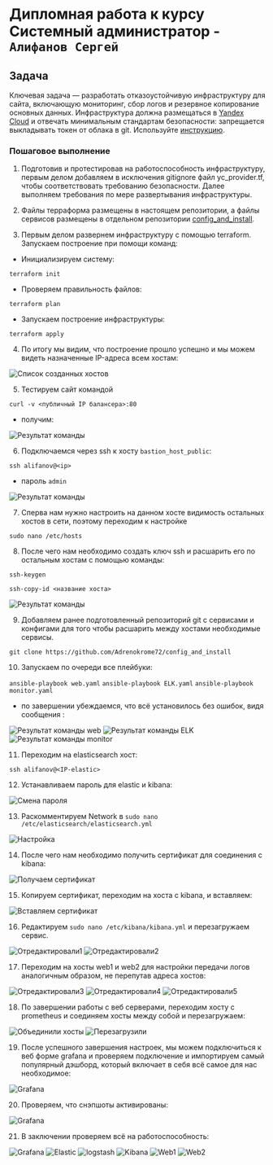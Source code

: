 # Дипломная работа к курсу Системный администратор - `Алифанов Сергей`

## Задача
Ключевая задача — разработать отказоустойчивую инфраструктуру для сайта, включающую мониторинг, сбор логов и резервное копирование основных данных. Инфраструктура должна размещаться в [Yandex Cloud](https://cloud.yandex.com/) и отвечать минимальным стандартам безопасности: запрещается выкладывать токен от облака в git. Используйте [инструкцию](https://cloud.yandex.ru/docs/tutorials/infrastructure-management/terraform-quickstart#get-credentials).

### Пошаговое выполнение

1. Подготовив и протестировав на работоспособность инфраструктуру, первым делом добавляем в исключения gitignore файл yc_provider.tf, чтобы соответствовать требованию безопасности. Далее выполняем требования по мере развертывания инфраструктуры.

2. Файлы терраформа размещены в настоящем репозитории, а файлы сервисов размещены в отдельном репозитории  [config_and_install](https://github.com/Adrenokrome72/config_and_install).

3. Первым делом развернем инфраструктуру с помощью terraform. Запускаем построение при помощи команд:

- Инициализируем систему:

`terraform init`

- Проверяем правильность файлов:

`terraform plan`

- Запускаем построение инфраструктуры:

`terraform apply`

4. По итогу мы видим, что построение прошло успешно и мы можем видеть назначенные IP-адреса всем хостам:

![Список созданных хостов](https://github.com/Adrenokrome72/alifanov-sys-diplom/blob/main/img/1.jpg )

5. Тестируем сайт командой 


`curl -v <публичный IP балансера>:80`

- получим:

![Результат команды](https://github.com/Adrenokrome72/alifanov-sys-diplom/blob/main/img/2.jpg )

6. Подключаемся через ssh  к хосту `bastion_host_public`:

`ssh alifanov@<ip>`

- пароль `admin`

![Результат команды](https://github.com/Adrenokrome72/alifanov-sys-diplom/blob/main/img/3.jpg )

7. Сперва нам нужно настроить на данном хосте видимость остальных хостов в сети, поэтому переходим к настройке 

`sudo nano /etc/hosts`

8. После чего нам необходимо создать ключ ssh и расшарить его по остальным хостам с помощью команды:

`ssh-keygen`

`ssh-copy-id <название хоста>`

![Результат команды](https://github.com/Adrenokrome72/alifanov-sys-diplom/blob/main/img/4.jpg )

9. Добавляем ранее подготовленный репозиторий git с сервисами и конфигами для того чтобы расшарить между хостами необходимые сервисы.

`git clone https://github.com/Adrenokrome72/config_and_install`

10. Запускаем по очереди все плейбуки:

`ansible-playbook web.yaml`
`ansible-playbook ELK.yaml`
`ansible-playbook monitor.yaml`

- по завершении убеждаемся, что всё установилось без ошибок, видя сообщения :

![Результат команды web](https://github.com/Adrenokrome72/alifanov-sys-diplom/blob/main/img/5.jpg )
![Результат команды ELK](https://github.com/Adrenokrome72/alifanov-sys-diplom/blob/main/img/6.jpg )
![Результат команды monitor](https://github.com/Adrenokrome72/alifanov-sys-diplom/blob/main/img/7.jpg )

11. Переходим на elasticsearch хост:

`ssh alifanov@<IP-elastic>`

12. Устанавливаем пароль для elastic и kibana:

![Смена пароля](https://github.com/Adrenokrome72/alifanov-sys-diplom/blob/main/img/8.jpg )

13. Раскомментируем Network в `sudo nano /etc/elasticsearch/elasticsearch.yml`

![Настройка](https://github.com/Adrenokrome72/alifanov-sys-diplom/blob/main/img/9.jpg )

14. После чего нам необходимо получить сертификат для соединения с kibana:

![Получаем сертификат](https://github.com/Adrenokrome72/alifanov-sys-diplom/blob/main/img/10.jpg )

15. Копируем сертификат, переходим на хоста с kibana, и вставляем:

![Вставляем сертификат](https://github.com/Adrenokrome72/alifanov-sys-diplom/blob/main/img/11.jpg )

16. Редактируем `sudo nano /etc/kibana/kibana.yml` и перезагружаем сервис.

![Отредактировали1](https://github.com/Adrenokrome72/alifanov-sys-diplom/blob/main/img/12.jpg )
![Отредактировали2](https://github.com/Adrenokrome72/alifanov-sys-diplom/blob/main/img/13.jpg)

17. Переходим на хосты web1 и web2 для настройки передачи логов аналогичным образом, не перепутав адреса хостов:

![Отредактировали3](https://github.com/Adrenokrome72/alifanov-sys-diplom/blob/main/img/14.jpg )
![Отредактировали4](https://github.com/Adrenokrome72/alifanov-sys-diplom/blob/main/img/15.jpg )
![Отредактировали5](https://github.com/Adrenokrome72/alifanov-sys-diplom/blob/main/img/16.jpg )

18. По завершении работы с веб серверами, переходим хосту с prometheus и соединяем хосты между собой и перезагружаем:

![Объединили хосты](https://github.com/Adrenokrome72/alifanov-sys-diplom/blob/main/img/17.jpg )
![Перезагрузили](https://github.com/Adrenokrome72/alifanov-sys-diplom/blob/main/img/18.jpg )

19. После успешного завершения настроек, мы можем подключиться к веб форме grafana и проверяем подключение и импортируем самый популярный дэшборд, который включает в себя всё самое для нас необходимое:

![Grafana](https://github.com/Adrenokrome72/alifanov-sys-diplom/blob/main/19.jpg )

20. Проверяем, что снэпшоты активированы:

![Grafana](https://github.com/Adrenokrome72/alifanov-sys-diplom/blob/main/20.jpg )

21. В заключении проверяем всё на работоспособность:

![Grafana]()
![Elastic](https://github.com/Adrenokrome72/alifanov-sys-diplom/blob/main/21.jpg)
![logstash](https://github.com/Adrenokrome72/alifanov-sys-diplom/blob/main/22.jpg)
![Kibana]()
![Web1]()
![Web2]()
